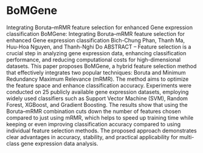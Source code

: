 
# BoMGene
Integrating Boruta–mRMR feature selection for enhanced Gene expression classification
BoMGene: Integrating Boruta–mRMR feature selection for enhanced Gene expression classification
Bich-Chung Phan, Thanh Ma, Huu-Hoa Nguyen, and Thanh-Nghi Do
ABSTRACT – Feature selection is a crucial step in analyzing gene expression data, enhancing classification performance, and reducing computational costs for high-dimensional datasets. This paper proposes BoMGene, a hybrid feature selection method that effectively integrates two popular techniques: Boruta and Minimum Redundancy Maximum Relevance (mRMR). The method aims to optimize the feature space and enhance classification accuracy. Experiments were conducted on 25 publicly available gene expression datasets, employing widely used classifiers such as Support Vector Machine (SVM), Random Forest, XGBoost, and Gradient Boosting. The results show that using the Boruta–mRMR combination cuts down the number of features chosen compared to just using mRMR, which helps to speed up training time while keeping or even improving classification accuracy compared to using individual feature selection methods. The proposed approach demonstrates clear advantages in accuracy, stability, and practical applicability for multi-class gene expression data analysis.

